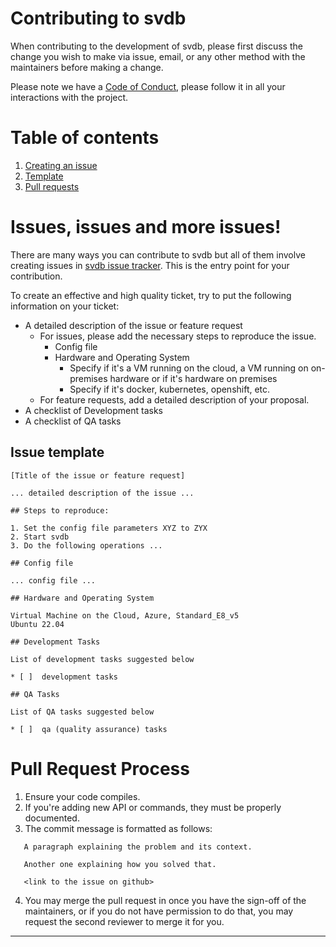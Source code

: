 # Contributing to svdb

When contributing to the development of svdb, please first discuss the change
you wish to make via issue, email, or any other method with the maintainers before
making a change.

Please note we have a [Code of Conduct](CODE_OF_CONDUCT.md), please follow it in all
your interactions with the project.

# Table of contents
1. [Creating an issue](#issues-issues-and-more-issues)
2. [Template](#issue-template)
4. [Pull requests](#pull-request-process)

# Issues, issues and more issues!

There are many ways you can contribute to svdb but all of them involve creating issues
in [svdb issue tracker](https://github.com/danielealbano/svdb/issues). This is the
entry point for your contribution.

To create an effective and high quality ticket, try to put the following information on your
ticket:

- A detailed description of the issue or feature request
    - For issues, please add the necessary steps to reproduce the issue.
        - Config file
        - Hardware and Operating System
            - Specify if it's a VM running on the cloud, a VM running on on-premises hardware or if it's hardware on premises
            - Specify if it's docker, kubernetes, openshift, etc.
    - For feature requests, add a detailed description of your proposal.
- A checklist of Development tasks
- A checklist of QA tasks

## Issue template
```
[Title of the issue or feature request]

... detailed description of the issue ...

## Steps to reproduce:

1. Set the config file parameters XYZ to ZYX
2. Start svdb
3. Do the following operations ...

## Config file

... config file ...

## Hardware and Operating System

Virtual Machine on the Cloud, Azure, Standard_E8_v5
Ubuntu 22.04

## Development Tasks

List of development tasks suggested below

* [ ]  development tasks

## QA Tasks

List of QA tasks suggested below

* [ ]  qa (quality assurance) tasks
```

# Pull Request Process

1. Ensure your code compiles.
2. If you're adding new API or commands, they must be properly documented.
3. The commit message is formatted as follows:

```
   A paragraph explaining the problem and its context.

   Another one explaining how you solved that.

   <link to the issue on github>
```

4. You may merge the pull request in once you have the sign-off of the maintainers, or if you
   do not have permission to do that, you may request the second reviewer to merge it for you.
---
